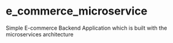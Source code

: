 # e_commerce_microservice
Simple E-commerce Backend Application which is built with the microservices architecture 
